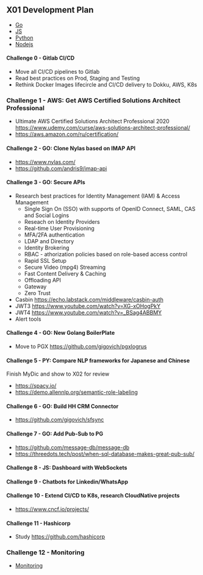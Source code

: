 ## X01 Development Plan
* [Go](../Golang-Checklist.md)
* [JS](../Frontend-Checklist.md)
* [Python](../Python-Checklist.md)
* [Nodejs](../Nodejs-Checklist.md)

#### Challenge 0 - Gitlab CI/CD 
* Move all CI/CD pipelines to Gitlab
* Read best practices on Prod, Staging and Testing 
* Rethink Docker Images lifecircle and CI/CD delivery to Dokku, AWS, K8s

### Challenge 1 - AWS: Get AWS Certified Solutions Architect Professional
* Ultimate AWS Certified Solutions Architect Professional 2020 https://www.udemy.com/curse/aws-solutions-architect-professional/
* https://aws.amazon.com/ru/certification/

#### Challenge 2 - GO: Clone Nylas based on IMAP API
* https://www.nylas.com/
* https://github.com/andris9/imap-api 

#### Challenge 3 - GO: Secure APIs
* Research best practices for Identity Management (IAM) & Access Management
    - Single Sign On (SSO) with supports of OpenID Connect, SAML, CAS and Social Logins
    - Reseach on Identity Providers
    - Real-time User Provisioning
    - MFA/2FA authentication
    - LDAP and Directory
    - Identity Brokering
    - RBAC - athorization policies based on role-based access control
    - Rapid SSL Setup
    - Secure Video (mpg4) Streaming
    - Fast Content Delivery & Caching
    - Offloading API
    - Gateway
    - Zero Trust 
* Casbin https://echo.labstack.com/middleware/casbin-auth 
* JWT3 https://www.youtube.com/watch?v=XG-xOHogPkY 
* JWT4 https://www.youtube.com/watch?v=_BSag4ABBMY 
* Alert tools 

#### Challenge 4 - GO: New Golang BoilerPlate 
* Move to PGX https://github.com/gigovich/pgxlogrus 

#### Challenge 5 - PY: Compare NLP frameworks for Japanese and Chinese 
Finish MyDic and show to X02 for review

* https://spacy.io/
* https://demo.allennlp.org/semantic-role-labeling 

#### Challenge 6 - GO: Build HH CRM Connector 
* https://github.com/gigovich/sfsync 

#### Challenge 7 - GO: Add Pub-Sub to PG 
* https://github.com/message-db/message-db
* https://threedots.tech/post/when-sql-database-makes-great-pub-sub/ 

#### Challenge 8 - JS: Dashboard with WebSockets 

#### Challenge 9 - Chatbots for Linkedin/WhatsApp  

#### Challenge 10 - Extend CI/CD to K8s, research CloudNative projects
* https://www.cncf.io/projects/

#### Challenge 11 - Hashicorp 
* Study https://github.com/hashicorp  

### Challenge 12 - Monitoring
* [Monitoring](../notes/09-Monitoring.md)


